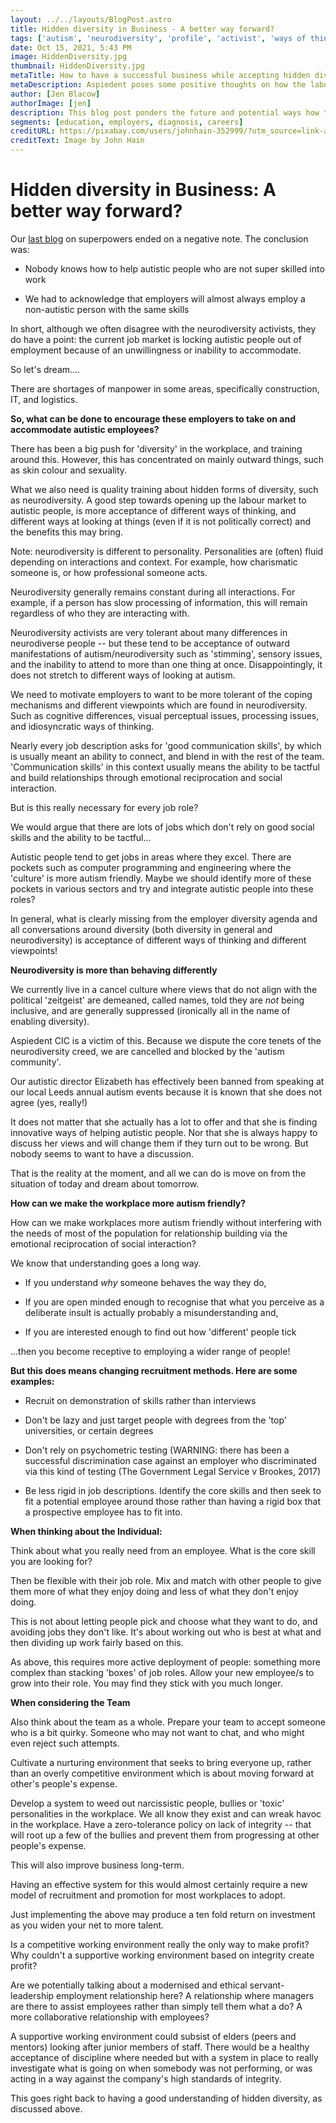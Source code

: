 ```yaml
---
layout: ../../layouts/BlogPost.astro
title: Hidden diversity in Business - A better way forward?
tags: ['autism', 'neurodiversity', 'profile', 'activist', 'ways of thinking']
date: Oct 15, 2021, 5:43 PM
image: HiddenDiversity.jpg
thumbnail: HiddenDiversity.jpg
metaTitle: How to have a successful business while accepting hidden diversity
metaDescription: Aspiedent poses some positive thoughts on how the labour market can be more accessible to hidden diversity, for example neurodiversity.
author: [Jen Blacow]
authorImage: [jen]
description: This blog post ponders the future and potential ways how to have a successful business while cultivating nurturing, honest, and open-minded practice. This would quality training about hidden diversity, such as neurodiversity. A good step towards opening up the labour market to autistic people, is more acceptance of different ways of thinking, and different ways at looking at things (even if it is not politically correct) and the benefits this may bring.
segments: [education, employers, diagnosis, careers]
creditURL: https://pixabay.com/users/johnhain-352999/?utm_source=link-attribution&utm_medium=referral&utm_campaign=image&utm_content=544522
creditText: Image by John Hain
---
```

Hidden diversity in Business: A better way forward?
===================================================

Our [last blog](/posts/autism-is-a-super-power)
on superpowers ended on a negative note. The conclusion was:

-   Nobody knows how to help autistic people who are not super skilled
    into work

-   We had to acknowledge that employers will almost always employ a
    non-autistic person with the same skills

In short, although we often disagree with the neurodiversity activists,
they do have a point: the current job market is locking autistic people
out of employment because of an unwillingness or inability to
accommodate.

So let's dream....

There are shortages of manpower in some areas, specifically
construction, IT, and logistics.

**So, what can be done to encourage these employers to take on and accommodate autistic employees?**

There has been a big push for 'diversity' in the workplace, and training
around this. However, this has concentrated on mainly outward things,
such as skin colour and sexuality.

What we also need is quality training about hidden forms of diversity,
such as neurodiversity. A good step towards opening up the labour market
to autistic people, is more acceptance of different ways of thinking,
and different ways at looking at things (even if it is not politically
correct) and the benefits this may bring.

Note: neurodiversity is different to personality. Personalities are
(often) fluid depending on interactions and context. For example, how
charismatic someone is, or how professional someone acts.

Neurodiversity generally remains constant during all interactions. For
example, if a person has slow processing of information, this will
remain regardless of who they are interacting with.

Neurodiversity activists are very tolerant about many differences in
neurodiverse people -- but these tend to be acceptance of outward
manifestations of autism/neurodiversity such as 'stimming', sensory
issues, and the inability to attend to more than one thing at once.
Disappointingly, it does not stretch to different ways of looking at
autism.

We need to motivate employers to want to be more tolerant of the coping
mechanisms and different viewpoints which are found in neurodiversity.
Such as cognitive differences, visual perceptual issues, processing
issues, and idiosyncratic ways of thinking.

Nearly every job description asks for 'good communication skills', by
which is usually meant an ability to connect, and blend in with the rest
of the team. 'Communication skills' in this context usually means the
ability to be tactful and build relationships through emotional
reciprocation and social interaction.

But is this really necessary for every job role?

We would argue that there are lots of jobs which don't rely on good
social skills and the ability to be tactful...

Autistic people tend to get jobs in areas where they excel. There are
pockets such as computer programming and engineering where the 'culture'
is more autism friendly. Maybe we should identify more of these pockets
in various sectors and try and integrate autistic people into these
roles?

In general, what is clearly missing from the employer diversity agenda
and all conversations around diversity (both diversity in general and
neurodiversity) is acceptance of different ways of thinking and
different viewpoints!

**Neurodiversity is more than behaving differently**

We currently live in a cancel culture where views that do not align with
the political 'zeitgeist' are demeaned, called names, told they are
*not* being inclusive, and are generally suppressed (ironically all in
the name of enabling diversity).

Aspiedent CIC is a victim of this. Because we dispute the core tenets of
the neurodiversity creed, we are cancelled and blocked by the 'autism
community'.

Our autistic director Elizabeth has effectively been banned from
speaking at our local Leeds annual autism events because it is known
that she does not agree (yes, really!)

It does not matter that she actually has a lot to offer and that she is
finding innovative ways of helping autistic people. Nor that she is
always happy to discuss her views and will change them if they turn out
to be wrong. But nobody seems to want to have a discussion.

That is the reality at the moment, and all we can do is move on from the
situation of today and dream about tomorrow.

**How can we make the workplace more autism friendly?**

How can we make workplaces more autism friendly without interfering with
the needs of most of the population for relationship building via the
emotional reciprocation of social interaction?

We know that understanding goes a long way.

-   If you understand *why* someone behaves the way they do,

-   If you are open minded enough to recognise that what you perceive as
    a deliberate insult is actually probably a misunderstanding and,

-   If you are interested enough to find out how 'different' people tick

...then you become receptive to employing a wider range of people!

**But this does means changing recruitment methods. Here are some examples:**

-   Recruit on demonstration of skills rather than interviews

-   Don't be lazy and just target people with degrees from the 'top'
    universities, or certain degrees

-   Don't rely on psychometric testing (WARNING: there has been a
    successful discrimination case against an employer who discriminated
    via this kind of testing (The Government Legal Service v
    Brookes, 2017)

-   Be less rigid in job descriptions. Identify the core skills and then
    seek to fit a potential employee around those rather than having a
    rigid box that a prospective employee has to fit into.

**When thinking about the Individual:**

Think about what you really need from an employee. What is the core
skill you are looking for?

Then be flexible with their job role. Mix and match with other people to
give them more of what they enjoy doing and less of what they don't
enjoy doing.

This is not about letting people pick and choose what they want to do,
and avoiding jobs they don't like. It's about working out who is best at
what and then dividing up work fairly based on this.

As above, this requires more active deployment of people: something more
complex than stacking 'boxes' of job roles. Allow your new employee/s to
grow into their role. You may find they stick with you much longer.

**When considering the Team**

Also think about the team as a whole. Prepare your team to accept
someone who is a bit quirky. Someone who may not want to chat, and who
might even reject such attempts.

Cultivate a nurturing environment that seeks to bring everyone up,
rather than an overly competitive environment which is about moving
forward at other's people's expense.

Develop a system to weed out narcissistic people, bullies or 'toxic'
personalities in the workplace. We all know they exist and can wreak
havoc in the workplace. Have a zero-tolerance policy on lack of
integrity -- that will root up a few of the bullies and prevent them
from progressing at other people's expense.

This will also improve business long-term.

Having an effective system for this would almost certainly require a new
model of recruitment and promotion for most workplaces to adopt.

Just implementing the above may produce a ten fold return on investment
as you widen your net to more talent.

Is a competitive working environment really the only way to make profit?
Why couldn't a supportive working environment based on integrity create
profit?

Are we potentially talking about a modernised and ethical
servant-leadership employment relationship here? A relationship where
managers are there to assist employees rather than simply tell them what
a do? A more collaborative relationship with employees?

A supportive working environment could subsist of elders (peers and
mentors) looking after junior members of staff. There would be a healthy
acceptance of discipline where needed but with a system in place to
really investigate what is going on when somebody was not performing, or
was acting in a way against the company's high standards of integrity.

This goes right back to having a good understanding of hidden diversity,
as discussed above.
